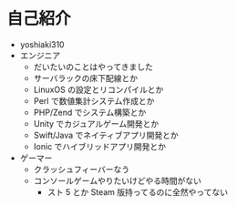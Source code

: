 # 自己紹介

* yoshiaki310
* エンジニア
  * だいたいのことはやってきました
  * サーバラックの床下配線とか
  * LinuxOS の設定とリコンパイルとか
  * Perl で数値集計システム作成とか
  * PHP/Zend でシステム構築とか
  * Unity でカジュアルゲーム開発とか
  * Swift/Java でネイティブアプリ開発とか
  * Ionic でハイブリッドアプリ開発とか
* ゲーマー
  * クラッシュフィーバーなう
  * コンソールゲームやりたいけどやる時間がない
    * スト 5 とか Steam 版持ってるのに全然やってない
